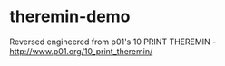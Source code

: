 theremin-demo
===============

Reversed engineered from p01's 10 PRINT THEREMIN - http://www.p01.org/10_print_theremin/
